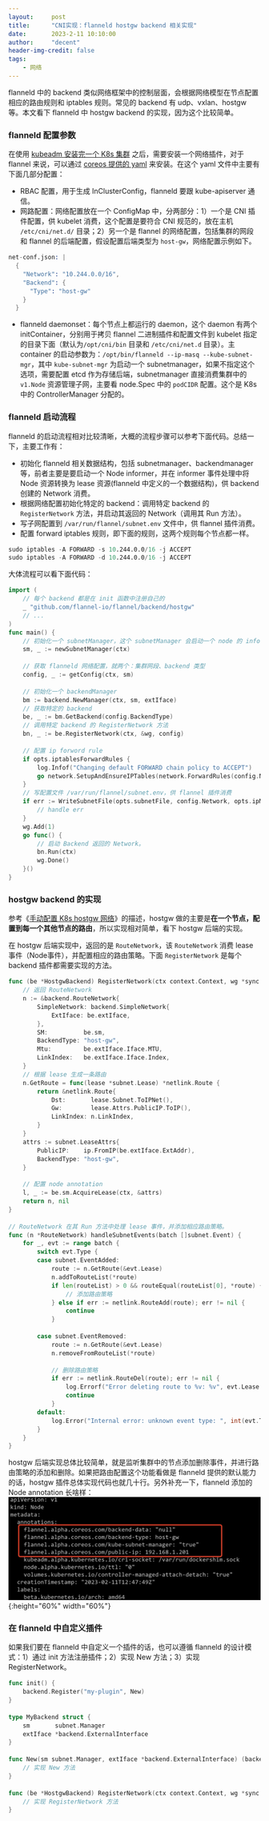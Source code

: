 ```yaml
---
layout:     post
title:      "CNI实现：flanneld hostgw backend 相关实现"
date:       2023-2-11 10:10:00
author:     "decent"
header-img-credit: false
tags:
    - 网络
---
```


flanneld 中的 backend 类似网络框架中的控制层面，会根据网络模型在节点配置相应的路由规则和 iptables 规则。常见的 backend 有 udp、vxlan、hostgw 等。本文看下 flanneld 中 hostgw backend 的实现，因为这个比较简单。

### flanneld 配置参数
在使用 [kubeadm 安装完一个 K8s 集群](https://loverhythm1990.github.io/2022/08/26/kubeadm-k8s/) 之后，需要安装一个网络插件，对于 flannel 来说，可以通过 [coreos 提供的 yaml](https://raw.githubusercontent.com/coreos/flannel/master/Documentation/kube-flannel.yml) 来安装。在这个 yaml 文件中主要有下面几部分配置：
* RBAC 配置，用于生成 InClusterConfig，flanneld 要跟 kube-apiserver 通信。
* 网路配置：网络配置放在一个 ConfigMap 中，分两部分：1）一个是 CNI 插件配置，供 kubelet 消费，这个配置是要符合 CNI 规范的，放在主机 `/etc/cni/net.d/` 目录；2）另一个是 flannel 的网络配置，包括集群的网段和 flannel 的后端配置，假设配置后端类型为 `host-gw`，网络配置示例如下。
```s
net-conf.json: |
  {
    "Network": "10.244.0.0/16",
    "Backend": {
      "Type": "host-gw"
    }
  }
```
* flanneld daemonset：每个节点上都运行的 daemon，这个 daemon 有两个 initContainer，分别用于拷贝 flannel 二进制插件和配置文件到 kubelet 指定的目录下面（默认为`/opt/cni/bin` 目录和 `/etc/cni/net.d` 目录）。主 container 的启动参数为：`/opt/bin/flanneld --ip-masq --kube-subnet-mgr`，其中 `kube-subnet-mgr` 为启动一个 subnetmanager，如果不指定这个选项，需要配置 etcd 作为存储后端，subnetmanager 直接消费集群中的 `v1.Node` 资源管理子网，主要看 node.Spec 中的 `podCIDR` 配置。这个是 K8s 中的 ControllerManager 分配的。

### flanneld 启动流程
flanneld 的启动流程相对比较清晰，大概的流程步骤可以参考下面代码。总结一下，主要工作有：
* 初始化 flanneld 相关数据结构，包括 subnetmanager、backendmanager 等，前者主要是要启动一个 Node informer，并在 informer 事件处理中将 Node 资源转换为 lease 资源(flanneld 中定义的一个数据结构)，供 backend 创建的 Network 消费。
* 根据网络配置初始化特定的 backend：调用特定 backend 的 `RegisterNetwork` 方法，并启动其返回的 Network（调用其 Run 方法）。
* 写子网配置到 `/var/run/flannel/subnet.env` 文件中，供 flannel 插件消费。
* 配置 forward iptables 规则，即下面的规则，这两个规则每个节点都一样。
```s
sudo iptables -A FORWARD -s 10.244.0.0/16 -j ACCEPT
sudo iptables -A FORWARD -d 10.244.0.0/16 -j ACCEPT 
```

大体流程可以看下面代码：
```go
import (
	// 每个 backend 都是在 init 函数中注册自己的
	_ "github.com/flannel-io/flannel/backend/hostgw"
	// ...
)
func main() {
	// 初始化一个 subnetManager，这个 subnetManager 会启动一个 node 的 informer，监听所有的 node 事件
	sm, _ := newSubnetManager(ctx)

	// 获取 flanneld 网络配置，就两个：集群网段、backend 类型
	config, _ := getConfig(ctx, sm)

	// 初始化一个 backendManager
	bm := backend.NewManager(ctx, sm, extIface)
	// 获取特定的 backend
	be, _ := bm.GetBackend(config.BackendType)
	// 调用特定 backend 的 RegisterNetwork 方法
	bn, _ := be.RegisterNetwork(ctx, &wg, config)

	// 配置 ip forword rule
	if opts.iptablesForwardRules {
		log.Infof("Changing default FORWARD chain policy to ACCEPT")
		go network.SetupAndEnsureIPTables(network.ForwardRules(config.Network.String()), opts.iptablesResyncSeconds)
	}
	// 写配置文件 /var/run/flannel/subnet.env，供 flannel 插件消费
	if err := WriteSubnetFile(opts.subnetFile, config.Network, opts.ipMasq, bn); err != nil {
    	// handle err
	}
	wg.Add(1)
	go func() {
		// 启动 Backend 返回的 Network。
		bn.Run(ctx)
		wg.Done()
	}()
}
```

### hostgw backend 的实现
参考《[手动配置 K8s hostgw 网络](https://loverhythm1990.github.io/2022/10/01/hostgw-by-hand/)》的描述，hostgw 做的主要是**在一个节点，配置到每一个其他节点的路由**，所以实现相对简单，看下 hostgw 后端的实现。

在 hostgw 后端实现中，返回的是 `RouteNetwork`，该 `RouteNetwork` 消费 lease 事件（Node事件），并配置相应的路由策略。下面 `RegisterNetwork` 是每个 backend 插件都需要实现的方法。

```go
func (be *HostgwBackend) RegisterNetwork(ctx context.Context, wg *sync.WaitGroup, config *subnet.Config) (backend.Network, error) {
	// 返回 RouteNetwork
	n := &backend.RouteNetwork{
		SimpleNetwork: backend.SimpleNetwork{
			ExtIface: be.extIface,
		},
		SM:          be.sm,
		BackendType: "host-gw",
		Mtu:         be.extIface.Iface.MTU,
		LinkIndex:   be.extIface.Iface.Index,
	}
	// 根据 lease 生成一条路由
	n.GetRoute = func(lease *subnet.Lease) *netlink.Route {
		return &netlink.Route{
			Dst:       lease.Subnet.ToIPNet(),
			Gw:        lease.Attrs.PublicIP.ToIP(),
			LinkIndex: n.LinkIndex,
		}
	}
	attrs := subnet.LeaseAttrs{
		PublicIP:    ip.FromIP(be.extIface.ExtAddr),
		BackendType: "host-gw",
	}

	// 配置 node annotation
	l, _ := be.sm.AcquireLease(ctx, &attrs)
	return n, nil
}

// RouteNetwork 在其 Run 方法中处理 lease 事件，并添加相应路由策略。
func (n *RouteNetwork) handleSubnetEvents(batch []subnet.Event) {
	for _, evt := range batch {
		switch evt.Type {
		case subnet.EventAdded:
			route := n.GetRoute(&evt.Lease)
			n.addToRouteList(*route)
			if len(routeList) > 0 && routeEqual(routeList[0], *route) {
				// 添加路由策略
			} else if err := netlink.RouteAdd(route); err != nil {
				continue
			}

		case subnet.EventRemoved:
			route := n.GetRoute(&evt.Lease)
			n.removeFromRouteList(*route)

			// 删除路由策略
			if err := netlink.RouteDel(route); err != nil {
				log.Errorf("Error deleting route to %v: %v", evt.Lease.Subnet, err)
				continue
			}
		default:
			log.Error("Internal error: unknown event type: ", int(evt.Type))
		}
	}
}
```
hostgw 后端实现总体比较简单，就是监听集群中的节点添加删除事件，并进行路由策略的添加和删除。如果把路由配置这个功能看做是 flanneld 提供的默认能力的话，hostgw 插件总体实现代码也就几十行。另外补充一下，flanneld 添加的 Node annotation 长啥样：
![java-javascript](/pics/flanneld_backend.jpg){:height="60%" width="60%"}

### 在 flanneld 中自定义插件
如果我们要在 flanneld 中自定义一个插件的话，也可以遵循 flanneld 的设计模式：1）通过 init 方法注册插件；2）实现 New 方法；3）实现 RegisterNetwork。
```go
func init() {
	backend.Register("my-plugin", New)
}

type MyBackend struct {
	sm       subnet.Manager
	extIface *backend.ExternalInterface
}

func New(sm subnet.Manager, extIface *backend.ExternalInterface) (backend.Backend, error) {
	// 实现 New 方法
}

func (be *HostgwBackend) RegisterNetwork(ctx context.Context, wg *sync.WaitGroup, config *subnet.Config) (backend.Network, error) {
	// 实现 RegisterNetwork 方法
}
```
